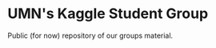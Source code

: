 UMN's Kaggle Student Group
============================================
Public (for now) repository of our groups material.
